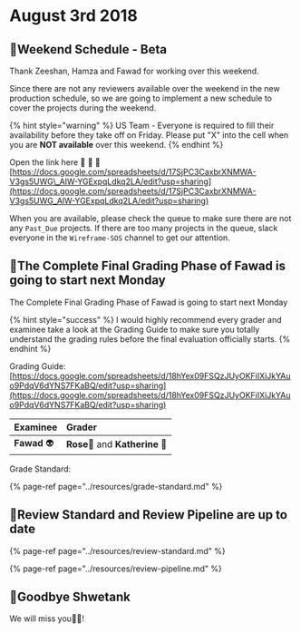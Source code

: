# August 3rd 2018

## 📅Weekend Schedule - Beta

Thank Zeeshan, Hamza and Fawad for working over this weekend.

Since there are not any reviewers available over the weekend in the new production schedule, so we are going to implement a new schedule to cover the projects during the weekend.

{% hint style="warning" %}
US Team - Everyone is required to fill their availability before they take off on Friday. Please put "X" into the cell when you are **NOT available** over this weekend.
{% endhint %}

Open the link here 🚩 🚩 🚩  
[https://docs.google.com/spreadsheets/d/17SjPC3CaxbrXNMWA-V3gs5UWG\_AlW-YGExpqLdkq2LA/edit?usp=sharing](https://docs.google.com/spreadsheets/d/17SjPC3CaxbrXNMWA-V3gs5UWG_AlW-YGExpqLdkq2LA/edit?usp=sharing)

When you are available, please check the queue to make sure there are not any `Past_Due` projects. If there are too many projects in the queue, slack everyone in the `Wireframe-SOS` channel to get our attention.

## 💯The Complete Final Grading Phase of Fawad is going to start next Monday

The Complete Final Grading Phase of Fawad is going to start next Monday

{% hint style="success" %}
I would highly recommend every grader and examinee take a look at the Grading Guide to make sure you totally understand the grading rules before the final evaluation officially starts.
{% endhint %}

Grading Guide: [https://docs.google.com/spreadsheets/d/18hYex09FSQzJUyOKFiIXiJkYAuo9PdqV6dYNS7FKaBQ/edit?usp=sharing](https://docs.google.com/spreadsheets/d/18hYex09FSQzJUyOKFiIXiJkYAuo9PdqV6dYNS7FKaBQ/edit?usp=sharing)

| Examinee | Grader |
| :--- | :--- |
| **Fawad** 👽 | **Rose**👩 and **Katherine** 👧 |

Grade Standard:

{% page-ref page="../resources/grade-standard.md" %}

## 👏Review Standard and Review Pipeline are up to date

{% page-ref page="../resources/review-standard.md" %}

{% page-ref page="../resources/review-pipeline.md" %}

## 👋Goodbye Shwetank

We will miss you👨‍💻!


